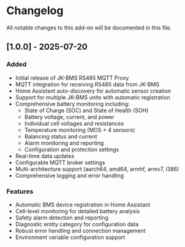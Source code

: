 # Changelog

All notable changes to this add-on will be documented in this file.

## [1.0.0] - 2025-07-20

### Added
- Initial release of JK-BMS RS485 MQTT Proxy
- MQTT integration for receiving RS485 data from JK-BMS
- Home Assistant auto-discovery for automatic sensor creation
- Support for multiple JK-BMS units with automatic registration
- Comprehensive battery monitoring including:
  - State of Charge (SOC) and State of Health (SOH)
  - Battery voltage, current, and power
  - Individual cell voltages and resistances
  - Temperature monitoring (MOS + 4 sensors)
  - Balancing status and current
  - Alarm monitoring and reporting
  - Configuration and protection settings
- Real-time data updates
- Configurable MQTT broker settings
- Multi-architecture support (aarch64, amd64, armhf, armv7, i386)
- Comprehensive logging and error handling

### Features
- Automatic BMS device registration in Home Assistant
- Cell-level monitoring for detailed battery analysis
- Safety alarm detection and reporting
- Diagnostic entity category for configuration data
- Robust error handling and connection management
- Environment variable configuration support

